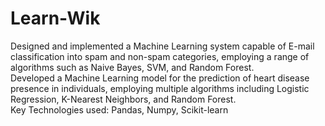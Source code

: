 # Learn-Wik
Designed and implemented a Machine Learning system capable of E-mail classification into spam and non-spam categories, employing a range of algorithms such as Naive Bayes, SVM, and Random Forest.<br>
Developed a Machine Learning model for the prediction of heart disease presence in individuals, employing multiple algorithms including Logistic Regression, K-Nearest Neighbors, and Random Forest.<br>
Key Technologies used: Pandas, Numpy, Scikit-learn
